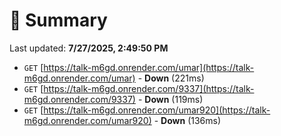 # 📖 Summary
Last updated: **7/27/2025, 2:49:50 PM**

- `GET` [https://talk-m6gd.onrender.com/umar](https://talk-m6gd.onrender.com/umar) - **Down** (221ms)
- `GET` [https://talk-m6gd.onrender.com/9337](https://talk-m6gd.onrender.com/9337) - **Down** (119ms)
- `GET` [https://talk-m6gd.onrender.com/umar920](https://talk-m6gd.onrender.com/umar920) - **Down** (136ms)
